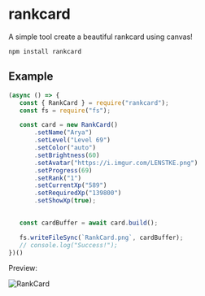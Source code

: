 # rankcard

A simple tool create a beautiful rankcard using canvas!

```
npm install rankcard
```

## Example

 ```js
 (async () => {
    const { RankCard } = require("rankcard");
    const fs = require("fs");

    const card = new RankCard()
        .setName("Arya")
        .setLevel("Level 69")
        .setColor("auto")
        .setBrightness(60)
        .setAvatar("https://i.imgur.com/LENSTKE.png")
        .setProgress(69)
        .setRank("1")
        .setCurrentXp("589")
        .setRequiredXp("139800")
        .setShowXp(true);
     

    const cardBuffer = await card.build();

    fs.writeFileSync(`RankCard.png`, cardBuffer);
    // console.log("Success!");
})()
 ```
 Preview: 
 
  ![RankCard](https://i.imgur.com/v5PpYrx.png)
